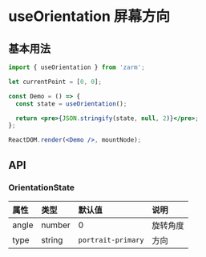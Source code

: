 # useOrientation 屏幕方向

## 基本用法

```jsx
import { useOrientation } from 'zarm';

let currentPoint = [0, 0];

const Demo = () => {
  const state = useOrientation();

  return <pre>{JSON.stringify(state, null, 2)}</pre>;
};

ReactDOM.render(<Demo />, mountNode);
```

## API

### OrientationState

| 属性  | 类型   | 默认值             | 说明     |
| :---- | :----- | :----------------- | :------- |
| angle | number | 0                  | 旋转角度 |
| type  | string | `portrait-primary` | 方向     |
